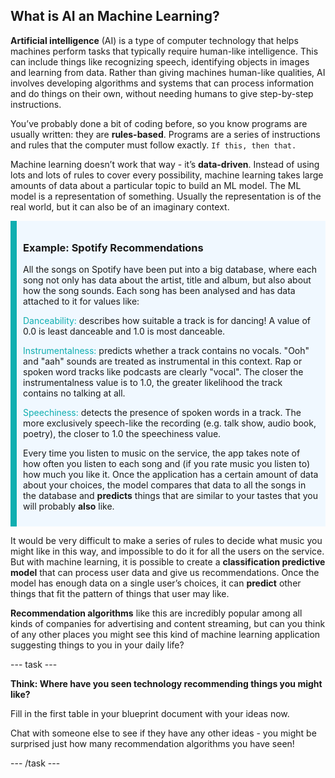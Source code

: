 ## What is AI an Machine Learning?

**Artificial intelligence** (AI) is a type of computer technology that helps machines perform tasks that typically require human-like intelligence. This can include things like recognizing speech, identifying objects in images and learning from data. Rather than giving machines human-like qualities, AI involves developing algorithms and systems that can process information and do things on their own, without needing humans to give step-by-step instructions.

You’ve probably done a bit of coding before, so you know programs are usually written: they are **rules-based**. Programs are a series of instructions and rules that the computer must follow exactly. `If this, then that.` 

Machine learning doesn’t work that way - it’s **data-driven**. Instead of using lots and lots of rules to cover every possibility, machine learning takes large amounts of data about a particular topic to build an ML model. The ML model is a representation of something. Usually the representation is of the real world, but it can also be of an imaginary context.

<div style='border-left: solid; border-width:10px; border-color: #0faeb0; background-color: aliceblue; padding: 10px;'>
<h3>Example: Spotify Recommendations</h3>

All the songs on Spotify have been put into a big database, where each song not only has data about the artist, title and album, but also about how the song sounds. Each song has been analysed and has data attached to it for values like:

<span style="color: #0faeb0">Danceability:</span> describes how suitable a track is for dancing! A value of 0.0 is least danceable and 1.0 is most danceable.

<span style="color: #0faeb0">Instrumentalness:</span> predicts whether a track contains no vocals. "Ooh" and "aah" sounds are treated as instrumental in this context. Rap or spoken word tracks like podcasts are clearly "vocal". The closer the instrumentalness value is to 1.0, the greater likelihood the track contains no talking at all.

<span style="color: #0faeb0">Speechiness:</span> detects the presence of spoken words in a track. The more exclusively speech-like the recording (e.g. talk show, audio book, poetry), the closer to 1.0 the speechiness value. 

Every time you listen to music on the service, the app takes note of how often you listen to each song and (if you rate music you listen to) how much you like it. Once the application has a certain amount of data about your choices, the model compares that data to all the songs in the database and <b>predicts</b> things that are similar to your tastes that you will probably <b>also</b> like.

</div>

It would be very difficult to make a series of rules to decide what music you might like in this way, and impossible to do it for all the users on the service. But with machine learning, it is possible to create a **classification predictive model** that can process user data and give us recommendations. Once the model has enough data on a single user’s choices, it can **predict** other things that fit the pattern of things that user may like.

**Recommendation algorithms** like this are incredibly popular among all kinds of companies for advertising and content streaming, but can you think of any other places you might see this kind of machine learning application suggesting things to you in your daily life?

--- task ---

**Think: Where have you seen technology recommending things you might like?** 

Fill in the first table in your blueprint document with your ideas now.

Chat with someone else to see if they have any other ideas - you might be surprised just how many recommendation algorithms you have seen!

--- /task ---

